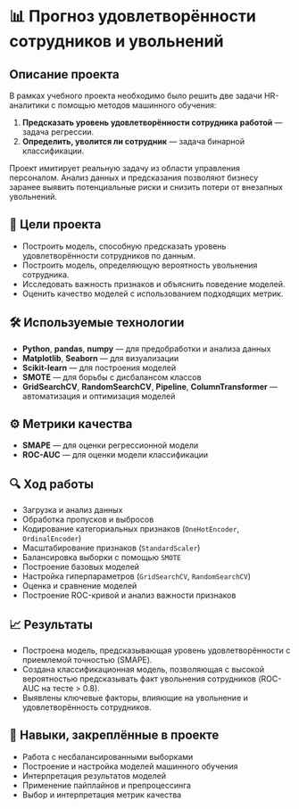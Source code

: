 # 📊 Прогноз удовлетворённости сотрудников и увольнений

## Описание проекта

В рамках учебного проекта необходимо было решить две задачи HR-аналитики с помощью методов машинного обучения:

1. **Предсказать уровень удовлетворённости сотрудника работой** — задача регрессии.
2. **Определить, уволится ли сотрудник** — задача бинарной классификации.

Проект имитирует реальную задачу из области управления персоналом. Анализ данных и предсказания позволяют бизнесу заранее выявить потенциальные риски и снизить потери от внезапных увольнений.

## 📌 Цели проекта

- Построить модель, способную предсказать уровень удовлетворённости сотрудников по данным.
- Построить модель, определяющую вероятность увольнения сотрудника.
- Исследовать важность признаков и объяснить поведение моделей.
- Оценить качество моделей с использованием подходящих метрик.

## 🛠️ Используемые технологии

- **Python**, **pandas**, **numpy** — для предобработки и анализа данных
- **Matplotlib**, **Seaborn** — для визуализации
- **Scikit-learn** — для построения моделей
- **SMOTE** — для борьбы с дисбалансом классов
- **GridSearchCV**, **RandomSearchCV**, **Pipeline**, **ColumnTransformer** — автоматизация и оптимизация моделей

## ⚙️ Метрики качества

- **SMAPE** — для оценки регрессионной модели  
- **ROC-AUC** — для оценки модели классификации  

## 🔍 Ход работы

- Загрузка и анализ данных
- Обработка пропусков и выбросов
- Кодирование категориальных признаков (`OneHotEncoder`, `OrdinalEncoder`)
- Масштабирование признаков (`StandardScaler`)
- Балансировка выборки с помощью `SMOTE`
- Построение базовых моделей
- Настройка гиперпараметров (`GridSearchCV`, `RandomSearchCV`)
- Оценка и сравнение моделей
- Построение ROC-кривой и анализ важности признаков

## 📈 Результаты

- Построена модель, предсказывающая уровень удовлетворённости с приемлемой точностью (SMAPE).
- Создана классификационная модель, позволяющая с высокой вероятностью предсказывать факт увольнения сотрудников (ROC-AUC на тесте > 0.8).
- Выявлены ключевые факторы, влияющие на увольнение и удовлетворённость сотрудников.


## 🧠 Навыки, закреплённые в проекте

- Работа с несбалансированными выборками  
- Построение и настройка моделей машинного обучения  
- Интерпретация результатов моделей  
- Применение пайплайнов и препроцессинга  
- Выбор и интерпретация метрик качества
